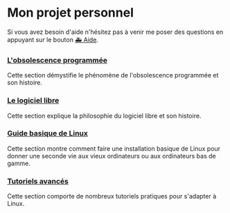 # Mon projet personnel
Si vous avez besoin d'aide n'hésitez pas à venir me poser des questions en appuyant sur le bouton <a id="aide" href='https://discord.gg/EGntMDp' target='blank'>🚑 Aide</a>.


### [L'obsolescence programmée](1/description.md)

Cette section démystifie le phénomène de l'obsolescence programmée et son histoire.

### [Le logiciel libre](2/description.md)

Cette section explique la philosophie du logiciel libre et son histoire.

### [Guide basique de Linux](3/difference.md)

Cette section montre comment faire une installation basique de Linux pour donner une seconde vie aux vieux ordinateurs ou aux ordinateurs bas de gamme.

### [Tutoriels avancés](4/alternatives.md)

Cette section comporte de nombreux tutoriels pratiques pour s'adapter à Linux.
